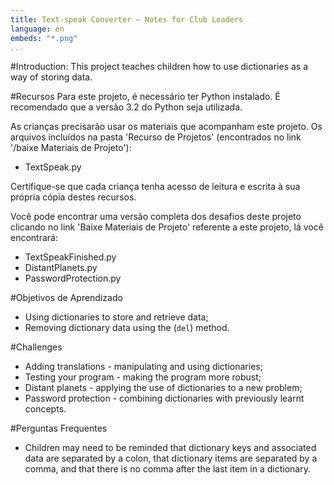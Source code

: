 ```yaml
---
title: Text-speak Converter — Notes for Club Leaders
language: en
embeds: "*.png"
...
```


#Introduction:
This project teaches children how to use dictionaries as a way of storing data.

#Recursos
Para este projeto, é necessário ter Python instalado. É recomendado que a versão 3.2 do Python seja utilizada.

As crianças precisarão usar os materiais que acompanham este projeto. Os arquivos incluídos na pasta 'Recurso de Projetos' (encontrados no link '/baixe Materiais de Projeto'):

+ TextSpeak.py

Certifique-se que cada criança tenha acesso de leitura e escrita à sua própria cópia destes recursos.

Você pode encontrar uma versão completa dos desafios deste projeto clicando no link 'Baixe Materiais de Projeto' referente a este projeto, lá você encontrará:

+ TextSpeakFinished.py
+ DistantPlanets.py
+ PasswordProtection.py

#Objetivos de Aprendizado
+ Using dictionaries to store and retrieve data;
+ Removing dictionary data using the (`del`) method.

#Challenges
+ Adding translations - manipulating and using dictionaries;
+ Testing your program - making the program more robust;
+ Distant planets - applying the use of dictionaries to a new problem;
+ Password protection - combining dictionaries with previously learnt concepts.

#Perguntas Frequentes
+ Children may need to be reminded that dictionary keys and associated data are separated by a colon, that dictionary items are separated by a comma, and that there is no comma after the last item in a dictionary.
